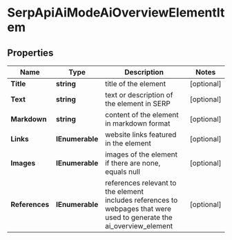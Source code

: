 # SerpApiAiModeAiOverviewElementItem


## Properties

| Name | Type | Description | Notes |
|------------ | ------------- | ------------- | -------------|
**Title** | **string** | title of the element |[optional]|
**Text** | **string** | text or description of the element in SERP |[optional]|
**Markdown** | **string** | content of the element in markdown format |[optional]|
**Links** | **IEnumerable<InformationAndTicketsElement>** | website links featured in the element |[optional]|
**Images** | **IEnumerable<AiModeImagesElement>** | images of the element<br>if there are none, equals null |[optional]|
**References** | **IEnumerable<AiAiOverviewReferenceInfo>** | references relevant to the element<br>includes references to webpages that were used to generate the ai_overview_element |[optional]|